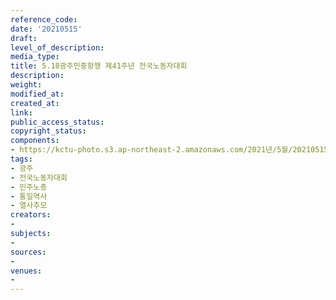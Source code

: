 ```yaml
---
reference_code: 
date: '20210515'
draft: 
level_of_description: 
media_type: 
title: 5.18광주민중항쟁 제41주년 전국노동자대회
description: 
weight: 
modified_at: 
created_at: 
link: 
public_access_status: 
copyright_status: 
components:
- https://kctu-photo.s3.ap-northeast-2.amazonaws.com/2021년/5월/20210515-5.18광주민중항쟁+제41주년+전국노동자대회_광주_전국노동자대회_민주노총_통일역사_열사추모/_1DX0737.jpg
tags:
- 광주
- 전국노동자대회
- 민주노총
- 통일역사
- 열사추모
creators:
- 
subjects:
- 
sources:
- 
venues:
- 
---
```

